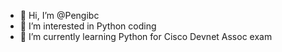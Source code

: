 - 👋 Hi, I’m @Pengibc
- 👀 I’m interested in Python coding
- 🌱 I’m currently learning Python for Cisco Devnet Assoc exam


<!---
Pengibc/Pengibc is a ✨ special ✨ repository because its `README.md` (this file) appears on your GitHub profile.
You can click the Preview link to take a look at your changes.
--->
